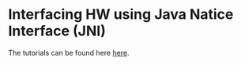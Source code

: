 # Interfacing HW using Java Natice Interface (JNI)

The tutorials can be found here <a href="https://github.com/asterics/AsTeRICS/blob/master/Documentation/DeveloperManual.pdf">here</a>.
